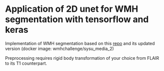 # Application of 2D unet for WMH segmentation with tensorflow and keras

Implementation of WMH segmentation based on this [repo](https://github.com/hongweilibran/wmh_ibbmTum) and its updated version (docker image: wmhchallenge/sysu_media_2)

Preprocessing requires rigid body transformation of your choice from FLAIR to its T1 counterpart.
